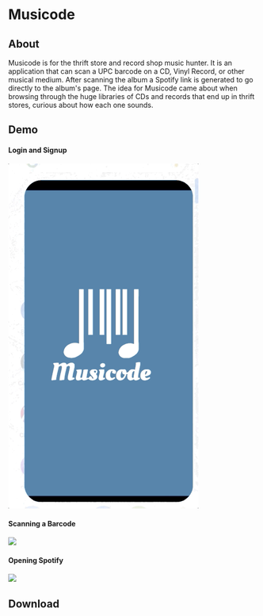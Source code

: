 # Musicode
## About
Musicode is for the thrift store and record shop music hunter. It is an application that can scan a UPC barcode on a CD, Vinyl Record, or other musical medium. After scanning the album a Spotify link is generated to go directly to the album's page. The idea for Musicode came about when browsing through the huge libraries of CDs and records that end up in thrift stores, curious about how each one sounds.

## Demo
#### Login and Signup
![](https://github.com/Jacob-Bendele/Musicode/blob/master/assets/promo/signup.gif)
#### Scanning a Barcode
![](https://github.com/Jacob-Bendele/Musicode/blob/master/assets/promo/scanBarcode.gif)
#### Opening Spotify
![](https://github.com/Jacob-Bendele/Musicode/blob/master/assets/promo/album.gif)

## Download



